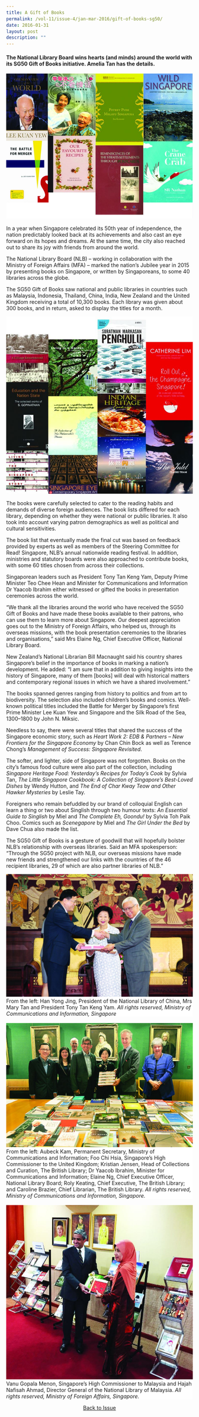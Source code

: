 ```yaml
---
title: A Gift of Books
permalink: /vol-11/issue-4/jan-mar-2016/gift-of-books-sg50/
date: 2016-01-31
layout: post
description: ""
---
```

#### The National Library Board wins hearts (and minds) around the world with its SG50 Gift of Books initiative. **Amelia Tan** has the details.

<img src="/images/vol-11-issue-4/a-gift-of-books/g.JPG">

In a year when Singapore celebrated its 50th year of independence, the nation predictably looked back at its achievements and also cast an eye forward on its hopes and dreams. At the same time, the city also reached out to share its joy with friends from around the world. 

The National Library Board (NLB) – working in collaboration with the Ministry of Foreign Affairs (MFA) – marked the nation’s Jubilee year in 2015 by presenting books on Singapore, or written by Singaporeans, to some 40 libraries across the globe.

The SG50 Gift of Books saw national and public libraries in countries such as Malaysia, Indonesia, Thailand, China, India, New Zealand and the United Kingdom receiving a total of 10,300 
books. Each library was given about 300 books, and in return, asked to display the titles for a month.

<img src="/images/vol-11-issue-4/a-gift-of-books/f.JPG">

The books were carefully selected to cater to the reading habits and demands of diverse foreign audiences. The book lists differed for each library, depending on whether they were national or public libraries. It also took into account varying patron demographics as well as political and cultural sensitivities.

The book list that eventually made the final cut was based on feedback provided by experts as well as members of the Steering Committee for Read! Singapore, NLB’s annual nationwide 
reading festival. In addition, ministries and statutory boards were also approached to contribute books, with some 60 titles chosen from across their collections.

Singaporean leaders such as President Tony Tan Keng Yam, Deputy Prime Minister Teo Chee Hean and Minister for Communications and Information Dr Yaacob Ibrahim either witnessed or gifted the books in presentation ceremonies across the world.

“We thank all the libraries around the world who have received the SG50 Gift of Books and have made these books available to their patrons, who can use them to learn more about Singapore. 
Our deepest appreciation goes out to the Ministry of Foreign Affairs, who helped us, through its overseas missions, with the book presentation ceremonies to the libraries and organisations,” said Mrs Elaine Ng, Chief Executive Officer, National Library Board.

New Zealand’s National Librarian Bill Macnaught said his country shares Singapore’s belief in the importance of books in marking a nation’s development. He added: “I am sure that in addition to giving insights into the history of Singapore, many of them [books] will deal with historical matters and contemporary regional issues in which we have a shared involvement.”

The books spanned genres ranging from history to politics and from art to biodiversity. The selection also included children’s 
books and comics. Well-known political titles included the Battle for Merger by Singapore’s first Prime Minister Lee Kuan Yew and Singapore and the Silk Road of the Sea, 1300–1800 by John N. Miksic. 

Needless to say, there were several titles that shared the success of the Singapore economic story, such as *Heart Work 2: EDB & Partners – New Frontiers for the Singapore Economy* by Chan Chin Bock as well as Terence Chong’s *Management of Success: 
Singapore Revisited*.

The softer, and lighter, side of Singapore was not forgotten. Books on the city’s famous food culture were also part of the collection, including *Singapore Heritage Food: Yesterday’s Recipes for Today’s Cook* by Sylvia Tan, *The Little Singapore 
Cookbook: A Collection of Singapore’s Best-Loved Dishes* by Wendy Hutton, and *The End of Char Kway Teow and Other Hawker Mysteries* by Leslie Tay.

Foreigners who remain befuddled by our brand of colloquial English can learn a thing or two about Singlish through two humour texts: *An Essential Guide to Singlish* by Miel and *The 
Complete Eh, Goondu!* by Sylvia Toh Paik Choo. Comics such as *Scenegapore* by Miel and *The Girl Under the Bed* by Dave Chua also made the list.

The SG50 Gift of Books is a gesture of goodwill that will hopefully bolster NLB’s relationship with overseas libraries. Said an MFA spokesperson: “Through the SG50 project with NLB, our overseas missions have made new friends and strengthened our links with the countries of the 46 recipient libraries, 29 of which are also partner libraries of NLB.”

<img src="/images/vol-11-issue-4/a-gift-of-books/e.JPG">
<div style="background-color: white;"> From the left: Han Yong 
Jing, President of the National Library of China, Mrs Mary Tan 
and President Tony Tan Keng Yam. <i>All rights reserved, Ministry of Communications and Information, Singapore</i></div>
<br>
<img src="/images/vol-11-issue-4/a-gift-of-books/b.JPG">
<div style="background-color: white;">From the left: Aubeck 
Kam, Permanent Secretary, Ministry of Communications 
and Information; Foo Chi Hsia, Singapore’s High Commissioner 
to the United Kingdom; Kristian Jensen, Head of Collections 
and Curation, The British Library; Dr Yaacob Ibrahim, Minister for Communications and Information; Elaine Ng, Chief Executive Officer, National Library Board; Roly Keating, Chief Executive, The British Library; and Caroline Brazier, Chief Librarian, The British Library. <i>All rights reserved, Ministry of Communications and Information, Singapore.</i></div>
<br>
<img src="/images/vol-11-issue-4/a-gift-of-books/d.JPG">
<div style="background-color: white;">Vanu Gopala Menon, 
Singapore’s High Commissioner to Malaysia and Hajah Nafisah Ahmad, Director General of the National Library of Malaysia. <i>All rights reserved, Ministry of Foreign Affairs, Singapore.</i></div>

<a href="/vol-11/issue-4/jan-mar-2016/"><center>Back to Issue</center></a>